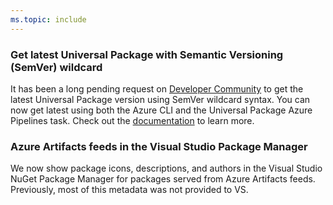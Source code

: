 ```yaml
---
ms.topic: include
---
```


### Get latest Universal Package with Semantic Versioning (SemVer) wildcard

It has been a long pending request on [Developer Community](https://developercommunity.visualstudio.com/idea/366403/support-version-ranges-and-wildcards-when-installi.html?childToView=606540#comment-606540) to get the latest Universal Package version using SemVer wildcard syntax. You can now get latest using both the Azure CLI and the Universal Package Azure Pipelines task. Check out the [documentation](https://docs.microsoft.com/azure/devops/artifacts/quickstarts/universal-packages?view=azure-devops&tabs=azuredevops#downloading-the-latest-version) to learn more.

### Azure Artifacts feeds in the Visual Studio Package Manager

We now show package icons, descriptions, and authors in the Visual Studio NuGet Package Manager for packages served from Azure Artifacts feeds. Previously, most of this metadata was not provided to VS.
